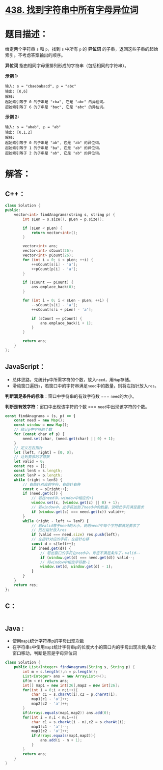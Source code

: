 # [438. 找到字符串中所有字母异位词](https://leetcode-cn.com/problems/find-all-anagrams-in-a-string/)

# 题目描述：

给定两个字符串 `s` 和 `p`，找到 `s` 中所有 `p` 的 **异位词** 的子串，返回这些子串的起始索引。不考虑答案输出的顺序。

**异位词** 指由相同字母重排列形成的字符串（包括相同的字符串）。



**示例 1:**

```
输入: s = "cbaebabacd", p = "abc"
输出: [0,6]
解释:
起始索引等于 0 的子串是 "cba", 它是 "abc" 的异位词。
起始索引等于 6 的子串是 "bac", 它是 "abc" 的异位词。
```

 **示例 2:**

```
输入: s = "abab", p = "ab"
输出: [0,1,2]
解释:
起始索引等于 0 的子串是 "ab", 它是 "ab" 的异位词。
起始索引等于 1 的子串是 "ba", 它是 "ab" 的异位词。
起始索引等于 2 的子串是 "ab", 它是 "ab" 的异位词。
```



# 解答：

## C++：

```cpp
class Solution {
public:
    vector<int> findAnagrams(string s, string p) {
        int sLen = s.size(), pLen = p.size();

        if (sLen < pLen) {
            return vector<int>();
        }

        vector<int> ans;
        vector<int> sCount(26);
        vector<int> pCount(26);
        for (int i = 0; i < pLen; ++i) {
            ++sCount[s[i] - 'a'];
            ++pCount[p[i] - 'a'];
        }

        if (sCount == pCount) {
            ans.emplace_back(0);
        }

        for (int i = 0; i < sLen - pLen; ++i) {
            --sCount[s[i] - 'a'];
            ++sCount[s[i + pLen] - 'a'];

            if (sCount == pCount) {
                ans.emplace_back(i + 1);
            }
        }

        return ans;
    }
};
```

## JavaScript：

- 总体思路，先统计`p`中所需字符的个数，放入`need`，用`Map`存储。
- 滑动窗口遍历`s`，若窗口中的字符串满足`need`中的数量，则将左指针放入`res`。

**判断满足条件的标准**：窗口中字符串的有效字符数 === `need`的大小。

**判断是有效字符**：窗口中出现该字符的个数 === `need`中出现该字符的个数。

```javascript
const findAnagrams = (s, p) => {
    const need = new Map();
    const window = new Map();
    // 统计p中字符的个数
    for (const char of p) {
        need.set(char, (need.get(char) || 0) + 1);
    }
    // 定义左右指针
    let [left, right] = [0, 0];
    // 达到要求的字符数
    let valid = 0;
    const res = [];
    const lenS = s.length;
    const lenP = p.length;
    while (right < lenS) {
        // 右指针对应的字符，右指针右移
        const c = s[right++];
        if (need.get(c)) {
            // 若在need中，window中相应的+1
            window.set(c, (window.get(c) || 0) + 1);
            // 若window中，此字符达到了need中的数量，说明此字符满足要求
            if (window.get(c) === need.get(c)) valid++;
        }
        while (right - left >= lenP) {
            // 若valid等于need的大小，说明need中每个字符都满足要求了
            // 把左指针放入res
            if (valid === need.size) res.push(left);
            // 左指针对应的字符，左指针右移
            const d = s[left++];
            if (need.get(d)) {
                // 若出窗口的字符在need中，肯定不满足条件了，valid--
                if (window.get(d) === need.get(d)) valid--;
                // 将window中相应字符数-1
                window.set(d, window.get(d) - 1);
            }
        }
    }
    return res;
};
```

## C：

```c

```

## Java :

- 使用`map1`统计字符串p的字母出现次数
- 在字符串`s`中使用`map1`统计字符串`p`的长度大小的窗口内的字母出现次数,每次窗口移动，判断是否是字母异位词

```java
class Solution {
    public List<Integer> findAnagrams(String s, String p) {
        int m = s.length(),n = p.length();
        List<Integer> ans = new ArrayList<>();
        if(m < n) return ans;
        int[] map1 = new int[26],map2 = new int[26];
        for(int i = 0;i < n;i++){
            char c1 = s.charAt(i),c2 = p.charAt(i);
            map1[c1 - 'a']++;
            map2[c2 - 'a']++;
        }
        if(Arrays.equals(map1,map2)) ans.add(0);
        for(int i = n;i < m;i++){
            char c1 = s.charAt(i - n),c2 = s.charAt(i);
            map1[c1 - 'a']--;
            map1[c2 - 'a']++;
            if(Arrays.equals(map1,map2)){
                ans.add(i - n + 1);
            }
        }
        return ans;
    }
}
```
